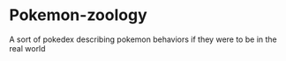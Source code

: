 # Pokemon-zoology
A sort of pokedex describing pokemon behaviors if they were to be in the real world
